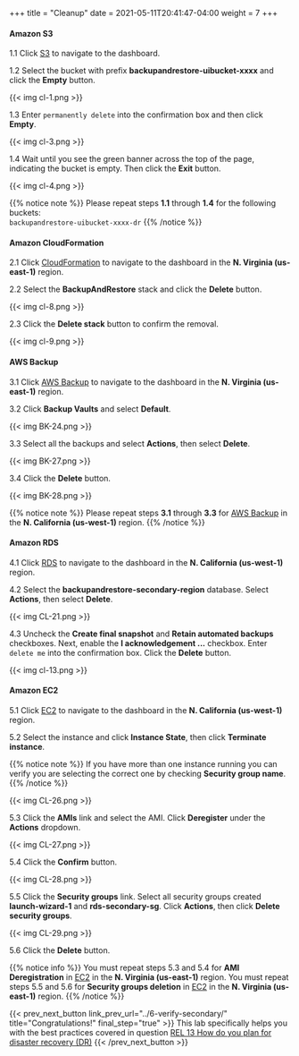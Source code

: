+++
title = "Cleanup"
date =  2021-05-11T20:41:47-04:00
weight = 7
+++

#### Amazon S3

1.1 Click [S3](https://console.aws.amazon.com/s3/home?region=us-east-1#/) to navigate to the dashboard.

1.2 Select the bucket with prefix **backupandrestore-uibucket-xxxx** and click the **Empty** button.

{{< img cl-1.png >}}

1.3 Enter `permanently delete` into the confirmation box and then click **Empty**.

{{< img cl-3.png >}}

1.4 Wait until you see the green banner across the top of the page, indicating the bucket is empty. Then click the **Exit** button.

{{< img cl-4.png >}}

{{% notice note %}}
Please repeat steps **1.1** through **1.4** for the following buckets:</br>
`backupandrestore-uibucket-xxxx-dr`
{{% /notice %}}

#### Amazon CloudFormation

2.1 Click [CloudFormation](https://us-east-1.console.aws.amazon.com/cloudformation/home?region=us-east-1#/) to navigate to the dashboard in the **N. Virginia (us-east-1)** region.

2.2 Select the **BackupAndRestore** stack and click the **Delete** button.

{{< img cl-8.png >}}

2.3 Click the **Delete stack** button to confirm the removal.

{{< img cl-9.png >}}

#### AWS Backup

3.1 Click [AWS Backup](https://us-east-1.console.aws.amazon.com/backup/home?region=us-east-1#/) to navigate to the dashboard in the **N. Virginia (us-east-1)** region.

3.2 Click **Backup Vaults** and select **Default**.

{{< img BK-24.png >}}

3.3 Select all the backups and select **Actions**, then select **Delete**.

{{< img BK-27.png >}}

3.4 Click the **Delete** button.

{{< img BK-28.png >}}

{{% notice note %}}
Please repeat steps **3.1** through **3.3** for [AWS Backup](https://us-west-1.console.aws.amazon.com/backup/home?region=us-west-1#/) in the **N. California (us-west-1)** region.
{{% /notice %}}

#### Amazon RDS

4.1 Click [RDS](https://us-west-1.console.aws.amazon.com/rds/home?region=us-west-1#/) to navigate to the dashboard in the **N. California (us-west-1)** region.

4.2 Select the **backupandrestore-secondary-region** database.  Select **Actions**, then select **Delete**.

{{< img CL-21.png >}}

4.3  Uncheck the **Create final snapshot** and **Retain automated backups** checkboxes. Next, enable the **I acknowledgement ...** checkbox.  Enter `delete me` into the confirmation box. Click the **Delete** button.

{{< img cl-13.png >}}

#### Amazon EC2

5.1 Click [EC2](https://us-west-1.console.aws.amazon.com/ec2/home?region=us-west-1#/) to navigate to the dashboard in the **N. California (us-west-1)** region.

5.2 Select the instance and click **Instance State**, then click **Terminate instance**.

{{% notice note %}}
If you have more than one instance running you can verify you are selecting the correct one by checking **Security group name**.
{{% /notice %}}

{{< img CL-26.png >}}

5.3 Click the **AMIs** link and select the AMI.  Click **Deregister** under the **Actions** dropdown.

{{< img CL-27.png >}}

5.4 Click the **Confirm** button.

{{< img CL-28.png >}}

5.5 Click the **Security groups** link. Select all security groups created **launch-wizard-1** and **rds-secondary-sg**. Click **Actions**, then click **Delete security groups**.

{{< img CL-29.png >}}

5.6 Click the **Delete** button.

{{% notice info %}}
You must repeat steps 5.3 and 5.4 for **AMI Deregistration** in [EC2](https://us-east-1.console.aws.amazon.com/ec2/home?region=us-east-1#/) in the **N. Virginia (us-east-1)** region.  You must repeat steps 5.5 and 5.6 for **Security groups deletion** in [EC2](https://us-east-1.console.aws.amazon.com/ec2/home?region=us-east-1#/) in the **N. Virginia (us-east-1)** region.
{{% /notice %}}

{{< prev_next_button link_prev_url="../6-verify-secondary/" title="Congratulations!" final_step="true" >}}
This lab specifically helps you with the best practices covered in question [REL 13  How do you plan for disaster recovery (DR)](https://docs.aws.amazon.com/wellarchitected/latest/framework/a-failure-management.html)
{{< /prev_next_button >}}
